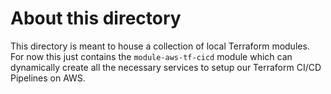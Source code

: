 # About this directory
This directory is meant to house a collection of local Terraform modules. For now this just contains the `module-aws-tf-cicd` module which can dynamically create all the necessary services to setup our Terraform CI/CD Pipelines on AWS.
